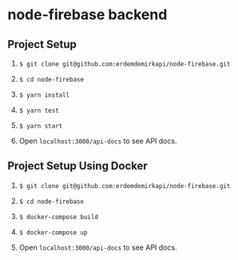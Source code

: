 # node-firebase backend

## **Project Setup**

1. `$ git clone git@github.com:erdemdemirkapi/node-firebase.git`

2. `$ cd node-firebase`

3. `$ yarn install`

4. `$ yarn test`

5. `$ yarn start`

6. Open `localhost:3000/api-docs` to see API docs.

## **Project Setup Using Docker**

1. `$ git clone git@github.com:erdemdemirkapi/node-firebase.git`

2. `$ cd node-firebase`

3. `$ docker-compose build`

4. `$ docker-compose up`

5. Open `localhost:3000/api-docs` to see API docs.
